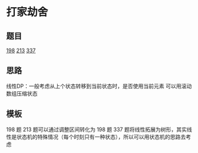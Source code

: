 # 打家劫舍

## 题目

[198](../../solution/198.md)
[213](../../solution/213.md)
[337](../../solution/337.md)

## 思路

线性DP：一般考虑从上个状态转移到当前状态时，是否使用当前元素
可以用滚动数组压缩状态

## 模板

198 题
213 题可以通过调整区间转化为 198 题
337 题将线性拓展为树形，其实线性是状态机的特殊情况（每个时刻只有一种状态），所以可以用状态机的思路去考虑